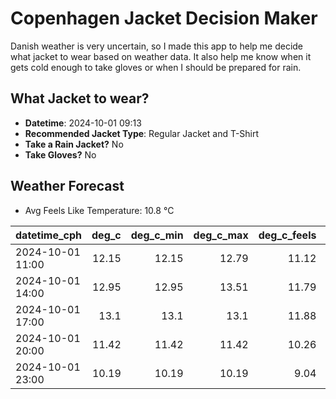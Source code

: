 
# Copenhagen Jacket Decision Maker

Danish weather is very uncertain, so I made this app to help me decide what jacket to wear based on weather data. 
It also help me know when it gets cold enough to take gloves or when I should be prepared for rain.

## What Jacket to wear?

- **Datetime**: 2024-10-01 09:13
- **Recommended Jacket Type**: Regular Jacket and T-Shirt
- **Take a Rain Jacket?** No
- **Take Gloves?** No

## Weather Forecast
- Avg Feels Like Temperature: 10.8 °C

| datetime_cph     |   deg_c |   deg_c_min |   deg_c_max |   deg_c_feels | weather   | wind   | rain   |
|:-----------------|--------:|------------:|------------:|--------------:|:----------|:-------|:-------|
| 2024-10-01 11:00 |   12.15 |       12.15 |       12.79 |         11.12 | Clouds    | High   | None   |
| 2024-10-01 14:00 |   12.95 |       12.95 |       13.51 |         11.79 | Clouds    | High   | None   |
| 2024-10-01 17:00 |   13.1  |       13.1  |       13.1  |         11.88 | Clouds    | High   | None   |
| 2024-10-01 20:00 |   11.42 |       11.42 |       11.42 |         10.26 | Clouds    | High   | None   |
| 2024-10-01 23:00 |   10.19 |       10.19 |       10.19 |          9.04 | Clouds    | High   | None   |
        
